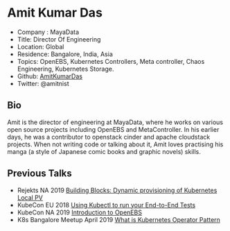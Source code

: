 # Amit Kumar Das

- Company : MayaData
- Title: Director Of Engineering
- Location: Global
- Residence: Bangalore, India, Asia
- Topics: OpenEBS, Kubernetes Controllers, Meta controller, Chaos Engineering, Kubernetes Storage.
- Github: [AmitKumarDas](https://github.com/AmitKumarDas)
- Twitter: @amitnist


## Bio 

Amit is the director of engineering at MayaData, where he works on various open source projects including OpenEBS and MetaController. In his earlier days, he was a contributor to openstack cinder and apache cloudstack projects. When not writing code or talking about it, Amit loves practising his manga (a style of Japanese comic books and graphic novels) skills.

## Previous Talks

- Rejekts NA 2019 [Building Blocks: Dynamic provisioning of Kubernetes Local PV](https://docs.google.com/presentation/d/1-7H2AAwWefQwi_4yxF4KSJk51L1btIDCZDI3aBfgzzU/)
- KubeCon EU 2018 [Using Kubectl to run your End-to-End Tests](https://kccnceu18.sched.com/event/DqwD#)
- KubeCon NA 2019 [Introduction to OpenEBS](https://kccncna19.sched.com/event/Uaj6/intro-openebs-amit-kumar-das-vishnu-itta-mayadata)
- K8s Bangalore Meetup April 2019 [What is Kubernetes Operator Pattern](https://docs.google.com/presentation/d/1lptdl0Kui_KGyXvSRFfa1qi463Ou5UVIc8JrecToRZk/edit)
